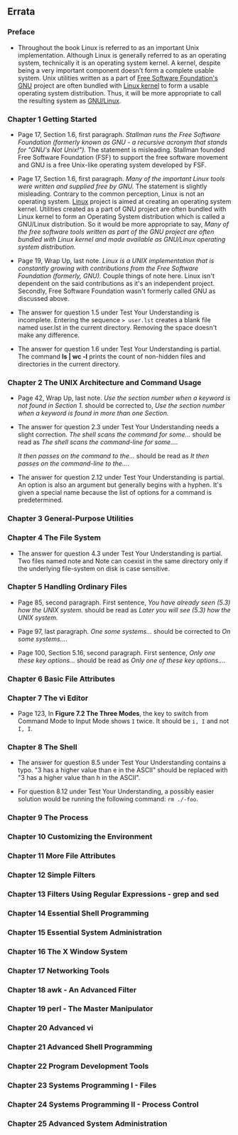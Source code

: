 ## Errata


### Preface

-   Throughout the book Linux is referred to as an important Unix implementation. Although Linux is generally referred to as an operating system, technically it is an operating system kernel. A kernel, despite being a very important component doesn't form a complete usable system. Unix utilities written as a part of [Free Software Foundation's](http://www.fsf.org/) [GNU](https://www.gnu.org/) project are often bundled with [Linux kernel](https://www.kernel.org/) to form a usable operating system distribution. Thus, it will be more appropriate to call the resulting system as [GNU/Linux](https://www.gnu.org/gnu/linux-and-gnu.en.html).


### Chapter 1 Getting Started

-   Page 17, Section 1.6, first paragraph. _Stallman runs the Free Software Foundation (formerly known as GNU - a recursive acronym that stands for "GNU's Not Unix!")._ The statement is misleading. Stallman founded Free Software Foundation (FSF) to support the free software movement and GNU is a free Unix-like operating system developed by FSF.

-   Page 17, Section 1.6, first paragraph. _Many of the important Linux tools were written and supplied free by GNU._ The statement is slightly misleading. Contrary to the common perception, Linux is not an operating system. [Linux](https://www.kernel.org/) project is aimed at creating an operating system kernel. Utilities created as a part of GNU project are often bundled with Linux kernel to form an Operating System distribution which is called a GNU/Linux distribution. So it would be more appropriate to say, _Many of the free software tools written as part of the GNU project are often bundled with Linux kernel and made available as GNU/Linux operating system distribution._

-   Page 19, Wrap Up, last note. _Linux is a UNIX implementation that is constantly growing with contributions from the Free Software Foundation (formerly, GNU)._ Couple things of note here. Linux isn't dependent on the said contributions as it's an independent project. Secondly, Free Software Foundation wasn't formerly called GNU as discussed above.

-   The answer for question 1.5 under Test Your Understanding is incomplete. Entering the sequence `> user.lst` creates a blank file named user.lst in the current directory. Removing the space doesn't make any difference.

-   The answer for question 1.6 under Test Your Understanding is partial. The command **ls | wc -l** prints the count of non-hidden files and directories in the current directory.


### Chapter 2 The UNIX Architecture and Command Usage

-   Page 42, Wrap Up, last note. _Use the section number when a keyword is not found in Section 1._ should be corrected to, _Use the section number when a keyword is found in more than one Section._

-   The answer for question 2.3 under Test Your Understanding needs a slight correction. _The shell scans the command for some..._ should be read as _The shell scans the command-line for some..._.

    _It then passes on the command to the..._ should be read as _It then passes on the command-line to the..._.

-   The answer for question 2.12 under Test Your Understanding is partial. An option is also an argument but generally begins with a hyphen. It's given a special name because the list of options for a command is predetermined.


### Chapter 3 General-Purpose Utilities


### Chapter 4 The File System

-   The answer for question 4.3 under Test Your Understanding is partial. Two files named note and Note can coexist in the same directory only if the underlying file-system on disk is case sensitive.


### Chapter 5 Handling Ordinary Files

-   Page 85, second paragraph. First sentence, _You have already seen (5.3) how the UNIX system._ should be read as _Later you will see (5.3) how the UNIX system._

-   Page 97, last paragraph. _One some systems..._ should be corrected to _On some systems..._.

-   Page 100, Section 5.16, second paragraph. First sentence, _Only one these key options..._ should be read as _Only one of these key options..._.


### Chapter 6 Basic File Attributes


### Chapter 7 The vi Editor

-   Page 123, In **Figure 7.2 The Three Modes**, the key to switch from Command Mode to Input Mode shows `I` twice. It should be `i, I` and not `I, I`.


### Chapter 8 The Shell

-   The answer for question 8.5 under Test Your Understanding contains a typo. "3 has a higher value than e in the ASCII" should be replaced with "3 has a higher value than h in the ASCII".

-   For question 8.12 under Test Your Understanding, a possibly easier solution would be running the following command: `rm ./-foo`.


### Chapter 9 The Process


### Chapter 10 Customizing the Environment


### Chapter 11 More File Attributes


### Chapter 12 Simple Filters


### Chapter 13 Filters Using Regular Expressions - grep and sed


### Chapter 14 Essential Shell Programming


### Chapter 15 Essential System Administration


### Chapter 16 The X Window System


### Chapter 17 Networking Tools


### Chapter 18 awk - An Advanced Filter


### Chapter 19 perl - The Master Manipulator


### Chapter 20 Advanced vi


### Chapter 21 Advanced Shell Programming


### Chapter 22 Program Development Tools


### Chapter 23 Systems Programming I - Files


### Chapter 24 Systems Programming II - Process Control


### Chapter 25 Advanced System Administration


